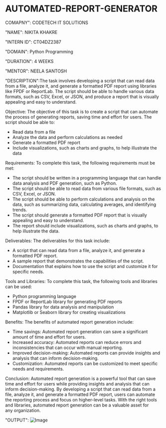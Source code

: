 # AUTOMATED-REPORT-GENERATOR

COMAPNY": CODETECH IT SOLUTIONS

"NAME": NIKITA KHAKRE

"INTERN ID": CT04DZ2387

"DOMAIN": Python Programming

"DURATION": 4 WEEKS

"MENTOR": NEELA SANTOSH

"DESCRIPTION":The task involves developing a script that can read data from a file, analyze it, and generate a formatted PDF report using libraries like FPDF or ReportLab. The script should be able to handle various data formats, such as CSV, Excel, or JSON, and produce a report that is visually appealing and easy to understand.

Objective:
The objective of this task is to create a script that can automate the process of generating reports, saving time and effort for users. The script should be able to:

- Read data from a file
- Analyze the data and perform calculations as needed
- Generate a formatted PDF report
- Include visualizations, such as charts and graphs, to help illustrate the data

Requirements:
To complete this task, the following requirements must be met:

- The script should be written in a programming language that can handle data analysis and PDF generation, such as Python.
- The script should be able to read data from various file formats, such as CSV, Excel, or JSON.
- The script should be able to perform calculations and analysis on the data, such as summarizing data, calculating averages, and identifying trends.
- The script should generate a formatted PDF report that is visually appealing and easy to understand.
- The report should include visualizations, such as charts and graphs, to help illustrate the data.

Deliverables:
The deliverables for this task include:

- A script that can read data from a file, analyze it, and generate a formatted PDF report.
- A sample report that demonstrates the capabilities of the script.
- Documentation that explains how to use the script and customize it for specific needs.

Tools and Libraries:
To complete this task, the following tools and libraries can be used:

- Python programming language
- FPDF or ReportLab library for generating PDF reports
- Pandas library for data analysis and manipulation
- Matplotlib or Seaborn library for creating visualizations

Benefits:
The benefits of automated report generation include:

- Time savings: Automated report generation can save a significant amount of time and effort for users.
- Increased accuracy: Automated reports can reduce errors and inconsistencies that can occur with manual reporting.
- Improved decision-making: Automated reports can provide insights and analysis that can inform decision-making.
- Customization: Automated reports can be customized to meet specific needs and requirements.

Conclusion:
Automated report generation is a powerful tool that can save time and effort for users while providing insights and analysis that can inform decision-making. By developing a script that can read data from a file, analyze it, and generate a formatted PDF report, users can automate the reporting process and focus on higher-level tasks. With the right tools and libraries, automated report generation can be a valuable asset for any organization.

"OUTPUT": ![Image](https://github.com/user-attachments/assets/19a6b5fc-414d-47c2-b385-26c8091ea91a)
